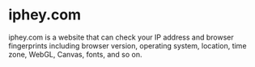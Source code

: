 # iphey.com
iphey.com is a website that can check your IP address and browser fingerprints including browser version, operating system, location, time zone, WebGL, Canvas, fonts, and so on.
